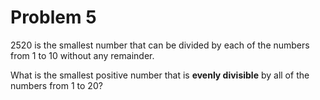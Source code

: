 # Problem 5

2520 is the smallest number that can be divided by each of the numbers from 1 to 10 without any remainder.

What is the smallest positive number that is __evenly divisible__ by all of the numbers from 1 to 20?
